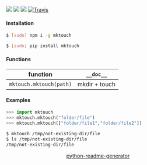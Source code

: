 <!--
https://pypi.org/project/readme-generator/
https://pypi.org/project/python-readme-generator/
-->

[![](https://img.shields.io/pypi/pyversions/mktouch.svg?longCache=True)](https://pypi.org/project/mktouch/)
[![](https://img.shields.io/pypi/v/mktouch.svg?maxAge=3600)](https://pypi.org/project/mktouch/)
[![](https://img.shields.io/npm/v/mktouch.svg?maxAge=3600)](https://www.npmjs.com/package/mktouch)
[![Travis](https://api.travis-ci.org/looking-for-a-job/mktouch.py.svg?branch=master)](https://travis-ci.org/looking-for-a-job/mktouch.py/)

#### Installation
```bash
$ [sudo] npm i -g mktouch
```
```bash
$ [sudo] pip install mktouch
```

#### Functions
function|`__doc__`
-|-
`mktouch.mktouch(path)` |mkdir + touch

#### Examples
```python
>>> import mktouch
>>> mktouch.mktouch("folder/file")
>>> mktouch.mktouch(["folder/file1","folder/file2"])
```

```bash
$ mktouch /tmp/not-existing-dir/file
$ ls /tmp/not-existing-dir/file
/tmp/not-existing-dir/file
```

<p align="center">
    <a href="https://pypi.org/project/python-readme-generator/">python-readme-generator</a>
</p>